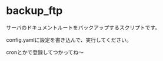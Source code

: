 backup_ftp
==========

サーバのドキュメントルートをバックアップするスクリプトです。

config.yamlに設定を書き込んで、実行してください。

cronとかで登録してつかってね〜